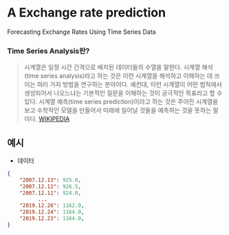 # A Exchange rate prediction

Forecasting Exchange Rates Using Time Series Data

### Time Series Analysis란?
>시계열은 일정 시간 간격으로 배치된 데이터들의 수열을 말한다. 시계열 해석(time series analysis)라고 하는 것은 이런 시계열을 해석하고 이해하는 데 쓰이는 여러 가지 방법을 연구하는 분야이다. 예컨대, 이런 시계열이 어떤 법칙에서 생성되어서 나오느냐는 기본적인 질문을 이해하는 것이 궁극적인 목표라고 할 수 있다. 시계열 예측(time series prediction)이라고 하는 것은 주어진 시계열을 보고 수학적인 모델을 만들어서 미래에 일어날 것들을 예측하는 것을 뜻하는 말이다.
[WIKIPEDIA](https://ko.wikipedia.org/wiki/%EC%8B%9C%EA%B3%84%EC%97%B4)

## 예시

- 데이터

```json
{
	"2007.12.13": 925.0,
	"2007.12.12": 926.5,
	"2007.12.11": 924.0,
          ...
	"2019.12.26": 1162.0,
	"2019.12.24": 1164.0,
	"2019.12.23": 1164.0,
}
```
